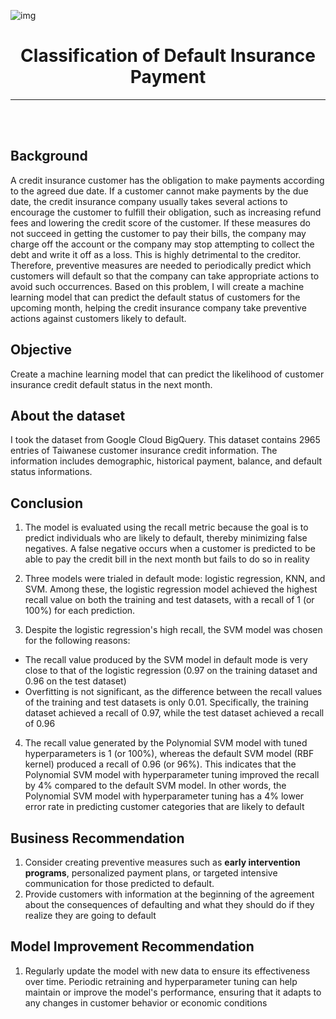 ![img](https://ilovelife.co.id/blog/wp-content/uploads/elementor/thumbs/Untitled-1-2-1-oyw9ev1o47lju1fwr73lvyz8bkc4sp6qqi45wvgjnk.jpg)

<center>

<h1>Classification of Default Insurance Payment </h1>

---

</center>

<br />
<br />

## **Background**
A credit insurance customer has the obligation to make payments according to the agreed due date. If a customer cannot make payments by the due date, the credit insurance company usually takes several actions to encourage the customer to fulfill their obligation, such as increasing refund fees and lowering the credit score of the customer. If these measures do not succeed in getting the customer to pay their bills, the company may charge off the account or the company may stop attempting to collect the debt and write it off as a loss. This is highly detrimental to the creditor. Therefore, preventive measures are needed to periodically predict which customers will default so that the company can take appropriate actions to avoid such occurrences. Based on this problem, I will create a machine learning model that can predict the default status of customers for the upcoming month, helping the credit insurance company take preventive actions against customers likely to default.

## **Objective**
Create a machine learning model that can predict the likelihood of customer insurance credit default status in the next month.

## **About the dataset**

I took the dataset from Google Cloud BigQuery. This dataset contains 2965 entries of Taiwanese customer insurance credit information. The information includes demographic, historical payment, balance, and default status informations.

## **Conclusion**

1. The model is evaluated using the recall metric because the goal is to predict individuals who are likely to default, thereby minimizing false negatives. A false negative occurs when a customer is predicted to be able to pay the credit bill in the next month but fails to do so in reality
   
2. Three models were trialed in default mode: logistic regression, KNN, and SVM. Among these, the logistic regression model achieved the highest recall value on both the training and test datasets, with a recall of 1 (or 100%) for each prediction.
   
3. Despite the logistic regression's high recall, the SVM model was chosen for the following reasons:

  - The recall value produced by the SVM model in default mode is very close to that of the logistic regression (0.97 on the training dataset and 0.96 on the test dataset)
  - Overfitting is not significant, as the difference between the recall values of the training and test datasets is only 0.01. Specifically, the training dataset achieved a recall of 0.97, while the test dataset 
    achieved a recall of 0.96
   
4. The recall value generated by the Polynomial SVM model with tuned hyperparameters is 1 (or 100%), whereas the default SVM model (RBF kernel) produced a recall of 0.96 (or 96%). This indicates that the Polynomial SVM model with hyperparameter tuning improved the recall by 4% compared to the default SVM model. In other words, the Polynomial SVM model with hyperparameter tuning has a 4% lower error rate in predicting customer categories that are likely to default

## **Business Recommendation**

1. Consider creating preventive measures such as **early intervention programs**, personalized payment plans, or targeted intensive communication for those predicted to default.
2. Provide customers with information at the beginning of the agreement about the consequences of defaulting and what they should do if they realize they are going to default

## **Model Improvement Recommendation**

1. Regularly update the model with new data to ensure its effectiveness over time. Periodic retraining and hyperparameter tuning can help maintain or improve the model's performance, ensuring that it adapts to any changes in customer behavior or economic conditions

